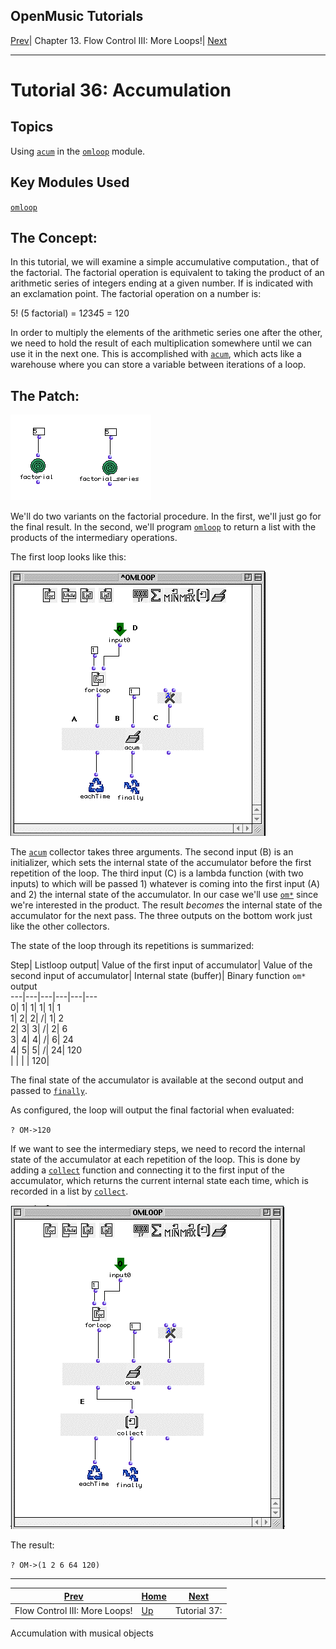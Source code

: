 OpenMusic Tutorials  
---  
[Prev](tut.gen.36-37)| Chapter 13. Flow Control III: More Loops!|
[Next](tut.gen.37)  
  
* * *

# Tutorial 36: Accumulation

## Topics

Using [`acum`](accumulator) in the [`omloop`](omloop) module.

## Key Modules Used

[`omloop`](omloop)

## The Concept:

In this tutorial, we will examine a simple accumulative computation., that of
the factorial. The factorial operation is equivalent to taking the product of
an arithmetic series of integers ending at a given number. If is indicated
with an exclamation point. The factorial operation on a number is:

5! (5 factorial) = 1*2*3*4*5 = 120

In order to multiply the elements of the arithmetic series one after the
other, we need to hold the result of each multiplication somewhere until we
can use it in the next one. This is accomplished with
[`acum`](accumulator), which acts like a warehouse where you can store a
variable between iterations of a loop.

## The Patch:

![](figures/tutorials/general/36a.png)

We'll do two variants on the factorial procedure. In the first, we'll just go
for the final result. In the second, we'll program [`omloop`](omloop) to
return a list with the products of the intermediary operations.

The first loop looks like this:

![](figures/tutorials/general/36b.png)

The [`acum`](accumulator) collector takes three arguments. The second
input (B) is an initializer, which sets the internal state of the accumulator
before the first repetition of the loop. The third input (C) is a lambda
function (with two inputs) to which will be passed 1) whatever is coming into
the first input (A) and 2) the internal state of the accumulator. In our case
we'll use [`om*`](ommultiply) since we're interested in the product. The
result _becomes_ the internal state of the accumulator for the next pass. The
three outputs on the bottom work just like the other collectors.

The state of the loop through its repetitions is summarized:

Step| Listloop output| Value of the first input of accumulator| Value of the
second input of accumulator| Internal state (buffer)| Binary function `om*`
output  
---|---|---|---|---|---  
0| 1| 1| 1| 1| 1  
1| 2| 2| /| 1| 2  
2| 3| 3| /| 2| 6  
3| 4| 4| /| 6| 24  
4| 5| 5| /| 24| 120  
 |  |  |  | 120|  
  
The final state of the accumulator is available at the second output and
passed to [`finally`](finaldo).

As configured, the loop will output the final factorial when evaluated:

`? OM->120`

If we want to see the intermediary steps, we need to record the internal state
of the accumulator at each repetition of the loop. This is done by adding a
[`collect`](listing) function and connecting it to the first input of the
accumulator, which returns the current internal state each time, which is
recorded in a list by [`collect`](listing).

![](figures/tutorials/general/36d.png)

The result:

`? OM->(1 2 6 64 120)`

* * *

[Prev](tut.gen.36-37)| [Home](index)| [Next](tut.gen.37)  
---|---|---  
Flow Control III: More Loops!| [Up](tut.gen.36-37)| Tutorial 37:
Accumulation with musical objects

